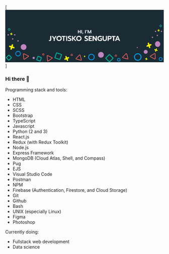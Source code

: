 [![Jyotisko's GitHub Banner](./githubHeader.png)]
### Hi there 👋

Programming stack and tools:
- HTML
- CSS
- SCSS
- Bootstrap
- TypeScript
- Javascript
- Python (2 and 3)
- React.js 
- Redux (with Redux Toolkit)
- Node.js 
- Express Framework
- MongoDB (Cloud Atlas, Shell, and Compass)
- Pug
- EJS
- Visual Studio Code
- Postman
- NPM
- Firebase (Authentication, Firestore, and Cloud Storage)
- Git
- Github
- Bash
- UNIX (especially Linux)
- Figma
- Photoshop

Currently doing:
- Fullstack web development
- Data science
